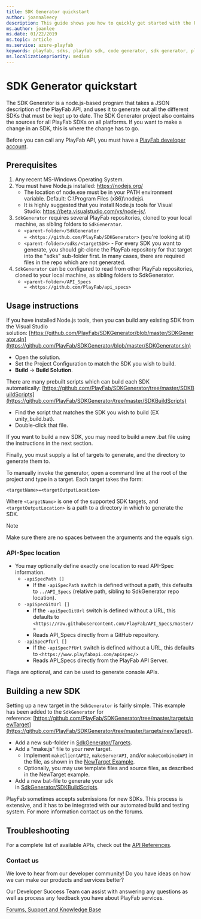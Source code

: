 ```yaml
---
title: SDK Generator quickstart
author: joannaleecy
description: This guide shows you how to quickly get started with the PlayFab SDK Generator.
ms.author: joanlee
ms.date: 01/22/2019
ms.topic: article
ms.service: azure-playfab
keywords: playfab, sdks, playfab sdk, code generator, sdk generator, playfab sdk generator
ms.localizationpriority: medium
---
```


# SDK Generator quickstart

The SDK Generator is a node.js-based program that takes a JSON description of the PlayFab API, and uses it to generate out all the different SDKs that must be kept up to date. The SDK Generator project also contains the sources for all PlayFab SDKs on all platforms. If you want to make a change in an SDK, this is where the change has to go.

Before you can call any PlayFab API, you must have a [PlayFab developer account](https://developer.playfab.com/en-us/sign-up). 

## Prerequisites

1. Any recent MS-Windows Operating System.
2. You must have Node.js installed: <https://nodejs.org/>
   - The location of node.exe must be in your PATH environment variable. Default: C:\Program Files (x86)\nodejs\
   - It is highly suggested that you install Node.js tools for Visual Studio: <https://beta.visualstudio.com/vs/node-js/>.
3. `SdkGenerator` requires several PlayFab repositories, cloned to your local machine, as sibling folders to `SdkGenerator`.
   - `<parent-folder>/SdkGenerator = <https://github.com/PlayFab/SDKGenerator>` (you're looking at it)
   - `<parent-folder>/sdks/<targetSDK>` - For every SDK you want to generate, you should git-clone the PlayFab repository for that target into the "sdks" sub-folder first. In many cases, there are required files in the repo which are not generated.
4. `SdkGenerator` can be configured to read from other PlayFab repositories, cloned to your local machine, as sibling folders to SdkGenerator.
   - `<parent-folder>/API_Specs = <https://github.com/PlayFab/api_specs>`

## Usage instructions

If you have installed Node.js tools, then you can build any existing SDK from the Visual Studio solution: [https://github.com/PlayFab/SDKGenerator/blob/master/SDKGenerator.sln](https://github.com/PlayFab/SDKGenerator/blob/master/SDKGenerator.sln)

- Open the solution.
- Set the Project Configuration to match the SDK you wish to build.
- **Build** -> **Build Solution**.

There are many prebuilt scripts which can build each SDK automatically: [https://github.com/PlayFab/SDKGenerator/tree/master/SDKBuildScripts](https://github.com/PlayFab/SDKGenerator/tree/master/SDKBuildScripts)

- Find the script that matches the SDK you wish to build (EX unity_build.bat).
- Double-click that file.

If you want to build a new SDK, you may need to build a new .bat file using the instructions in the next section.

Finally, you must supply a list of targets to generate, and the directory to generate them to.

To manually invoke the generator, open a command line at the root of the project and type in a target.  Each target takes the form:

`<targetName>=<targetOutputLocation>`

Where `<targetName>` is one of the supported SDK targets, and `<targetOutputLocation>` is a path to a directory in which to generate the SDK.

> [!NOTE]
> Make sure there are no spaces between the arguments and the equals sign.

### API-Spec location

- You may optionally define exactly one location to read API-Spec information.
  - `-apiSpecPath []`
    - If the `-apiSpecPath` switch is defined without a path, this defaults to `../API_Specs` (relative path, sibling to SdkGenerator repo location).
  - `-apiSpecGitUrl []`
    - If the `-apiSpecGitUrl` switch is defined without a URL, this defaults to `<https://raw.githubusercontent.com/PlayFab/API_Specs/master/>`
    - Reads API_Specs directly from a GitHub repository.
  - `-apiSpecPfUrl []`
    - If the `-apiSpecPfUrl` switch is defined without a URL, this defaults to `<https://www.playfabapi.com/apispec/>`
    - Reads API_Specs directly from the PlayFab API Server.

Flags are optional, and can be used to generate console APIs.

## Building a new SDK

Setting up a new target in the `SdkGenerator` is fairly simple. This example has been added to the `SdkGenerator` for reference: [https://github.com/PlayFab/SDKGenerator/tree/master/targets/newTarget](https://github.com/PlayFab/SDKGenerator/tree/master/targets/newTarget).

- Add a new sub-folder in [SdkGenerator/Targets](https://github.com/PlayFab/SDKGenerator/tree/master/targets).
- Add a "make.js" file to your new target.
  - Implement `makeClientAPI2`, `makeServerAPI`, and/or `makeCombinedAPI` in the file, as shown in the [NewTarget Example](https://github.com/PlayFab/SDKGenerator/blob/master/targets/newTarget/make.js).
  - Optionally, you may use template files and source files, as described in the NewTarget example.
- Add a new bat-file to generate your sdk in [SdkGenerator/SDKBuildScripts](https://github.com/PlayFab/SDKGenerator/tree/master/SDKBuildScripts).

PlayFab sometimes accepts submissions for new SDKs. This process is extensive, and it has to be integrated with our automated build and testing system. For more information contact us on the forums.

## Troubleshooting

For a complete list of available APIs, check out the [API References](../../api-references/index.md).

### Contact us

We love to hear from our developer community! Do you have ideas on how we can make our products and services better?

Our Developer Success Team can assist with answering any questions as well as process any feedback you have about PlayFab services.

[Forums, Support and Knowledge Base](https://community.playfab.com/)
